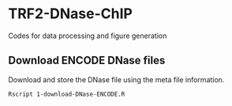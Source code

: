 # TRF2-DNase-ChIP
Codes for data processing and figure generation

## Download ENCODE DNase files
Download and store the DNase file using the meta file information.

```{shell}
Rscript 1-download-DNase-ENCODE.R
```



